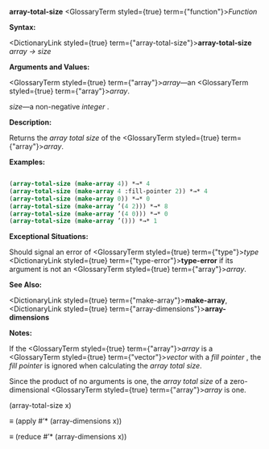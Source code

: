 **array-total-size** <GlossaryTerm styled={true} term={"function"}><i>Function</i></GlossaryTerm> 



**Syntax:** 



<DictionaryLink styled={true} term={"array-total-size"}><b>array-total-size</b></DictionaryLink> *array → size* 



**Arguments and Values:** 



<GlossaryTerm styled={true} term={"array"}><i>array</i></GlossaryTerm>—an <GlossaryTerm styled={true} term={"array"}><i>array</i></GlossaryTerm>. 



*size*—a non-negative *integer* . 



**Description:** 



Returns the *array total size* of the <GlossaryTerm styled={true} term={"array"}><i>array</i></GlossaryTerm>. 







 



 



**Examples:**
```lisp

(array-total-size (make-array 4)) *→* 4 
(array-total-size (make-array 4 :fill-pointer 2)) *→* 4 
(array-total-size (make-array 0)) *→* 0 
(array-total-size (make-array ’(4 2))) *→* 8 
(array-total-size (make-array ’(4 0))) *→* 0 
(array-total-size (make-array ’())) *→* 1 

```
**Exceptional Situations:** 



Should signal an error of <GlossaryTerm styled={true} term={"type"}><i>type</i></GlossaryTerm> <DictionaryLink styled={true} term={"type-error"}><b>type-error</b></DictionaryLink> if its argument is not an <GlossaryTerm styled={true} term={"array"}><i>array</i></GlossaryTerm>. 



**See Also:** 



<DictionaryLink styled={true} term={"make-array"}><b>make-array</b></DictionaryLink>, <DictionaryLink styled={true} term={"array-dimensions"}><b>array-dimensions</b></DictionaryLink> 



**Notes:** 



If the <GlossaryTerm styled={true} term={"array"}><i>array</i></GlossaryTerm> is a <GlossaryTerm styled={true} term={"vector"}><i>vector</i></GlossaryTerm> with a *fill pointer* , the *fill pointer* is ignored when calculating the *array total size*. 



Since the product of no arguments is one, the *array total size* of a zero-dimensional <GlossaryTerm styled={true} term={"array"}><i>array</i></GlossaryTerm> is one. 



(array-total-size x) 



*≡* (apply #’\* (array-dimensions x)) 



*≡* (reduce #’\* (array-dimensions x)) 



